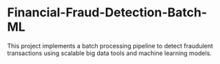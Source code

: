 # Financial-Fraud-Detection-Batch-ML
This project implements a batch processing pipeline to detect fraudulent transactions using scalable big data tools and machine learning models.
